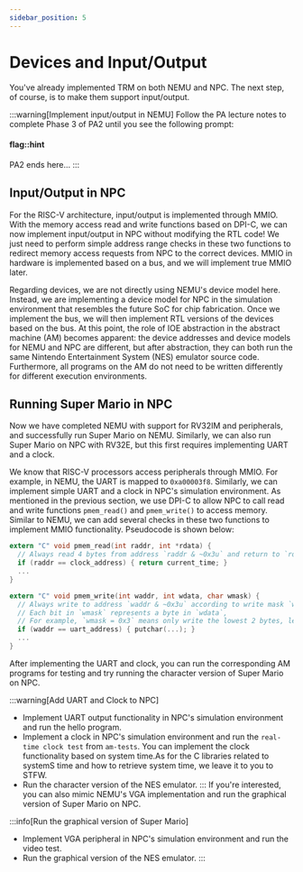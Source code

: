 ```yaml
---
sidebar_position: 5
---
```


# Devices and Input/Output

You've already implemented TRM on both NEMU and NPC. The next step, of course, is to make them support input/output.

:::warning[Implement input/output in NEMU]
Follow the PA lecture notes to complete Phase 3 of PA2 until you see the following prompt:

#### flag::hint

PA2 ends here...
:::
## Input/Output in NPC

For the RISC-V architecture, input/output is implemented through MMIO.
With the memory access read and write functions based on DPI-C, we can now implement input/output in NPC without modifying the RTL code!
We just need to perform simple address range checks in these two functions to redirect memory access requests from NPC to the correct devices.
MMIO in hardware is implemented based on a bus, and we will implement true MMIO later.

Regarding devices, we are not directly using NEMU's device model here. Instead, we are implementing a device model for NPC in the simulation environment that resembles the future SoC for chip fabrication.
Once we implement the bus, we will then implement RTL versions of the devices based on the bus.
At this point, the role of IOE abstraction in the abstract machine (AM) becomes apparent: the device addresses and device models for NEMU and NPC are different, but after abstraction, they can both run the same Nintendo Entertainment System (NES) emulator source code.
Furthermore, all programs on the AM do not need to be written differently for different execution environments.

## Running Super Mario in NPC

Now we have completed NEMU with support for RV32IM and peripherals, and successfully run Super Mario on NEMU. Similarly, we can also run Super Mario on NPC with RV32E, but this first requires implementing UART and a clock.

We know that RISC-V processors access peripherals through MMIO. For example, in NEMU, the UART is mapped to `0xa00003f8`.
Similarly, we can implement simple UART and a clock in NPC's simulation environment.
As mentioned in the previous section, we use DPI-C to allow NPC to call read and write functions `pmem_read()` and `pmem_write()` to access memory.
Similar to NEMU, we can add several checks in these two functions to implement MMIO functionality. Pseudocode is shown below:

```c
extern "C" void pmem_read(int raddr, int *rdata) {
  // Always read 4 bytes from address `raddr & ~0x3u` and return to `rdata`
  if (raddr == clock_address) { return current_time; }
  ...
}

extern "C" void pmem_write(int waddr, int wdata, char wmask) {
  // Always write to address `waddr & ~0x3u` according to write mask `wmask`
  // Each bit in `wmask` represents a byte in `wdata`,
  // For example, `wmask = 0x3` means only write the lowest 2 bytes, leaving other bytes in memory unchanged.
  if (waddr == uart_address) { putchar(...); }
  ...
}
```

After implementing the UART and clock, you can run the corresponding AM programs for testing and try running the character version of Super Mario on NPC.

:::warning[Add UART and Clock to NPC]
- Implement UART output functionality in NPC's simulation environment and run the hello program.
- Implement a clock in NPC's simulation environment and run the `real-time clock test` from `am-tests`. You can implement the clock functionality based on system time.As for the C libraries related to systemS time and how to retrieve system time, we leave it to you to STFW.
- Run the character version of the NES emulator.
:::
If you're interested, you can also mimic NEMU's VGA implementation and run the graphical version of Super Mario on NPC.

<!-- -->

:::info[Run the graphical version of Super Mario]
- Implement VGA peripheral in NPC's simulation environment and run the video test.
- Run the graphical version of the NES emulator.
:::